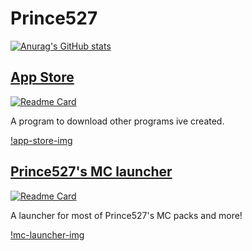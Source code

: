 # Prince527

[![Anurag's GitHub stats](https://github-readme-stats.vercel.app/api?username=Prince527Github&show_icons=true&theme=onedark)](https://github.com/anuraghazra/github-readme-stats)

## [App Store](https://github.com/Prince527GitHub/App-Store)

[![Readme Card](https://github-readme-stats.vercel.app/api/pin/?username=Prince527Github&repo=ServerSMP&show_icons=true&theme=onedark)](https://github.com/anuraghazra/github-readme-stats)

A program to download other programs ive created.

[!app-store-img](https://raw.githubusercontent.com/Prince527GitHub/App-Store/images/apps/app-store.png)

## [Prince527's MC launcher](https://github.com/Prince527GitHub/Prince527-MC-launcher) 

[![Readme Card](https://github-readme-stats.vercel.app/api/pin/?username=DuckDevss&repo=Duck-Dungeon&show_icons=true&theme=onedark)](https://github.com/anuraghazra/github-readme-stats)

 A launcher for most of Prince527's MC packs and more!
 
 [!mc-launcher-img](https://serversmp.xyz/web/mclauncher/assets/image/main-menu.jpg)
